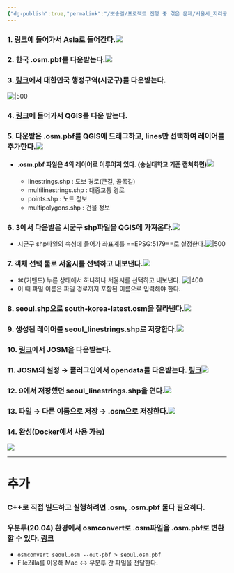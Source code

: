 ```yaml
---
{"dg-publish":true,"permalink":"/뽀송길/프로젝트 진행 중 겪은 문제/서울시_지리공간_데이터_만들기/","created":"2024-09-25T12:40:22.333+09:00"}
---
```


### 1. [링크](https://download.geofabrik.de/)에 들어가서 Asia로 들어간다.![](https://i.imgur.com/JBytOVl.png)
### 2. 한국 .osm.pbf를 다운받는다.![](https://i.imgur.com/m7MuJzs.png)
### 3.  [링크](http://www.gisdeveloper.co.kr/?p=2332)에서 대한민국 행정구역(시군구)를 다운받는다.
   ![|500](https://i.imgur.com/ChSpsRN.png)
### 4. [링크](https://qgis.org/download/)에 들어가서 QGIS를 다운 받는다.
### 5. 다운받은 .osm.pbf를 QGIS에 드래그하고, lines만 선택하여 레이어를 추가한다.![](https://i.imgur.com/ZfE4jga.png)
- #### .osm.pbf 파일은 4의 레이어로 이루어져 있다. (숭실대학교 기준 캡쳐화면)![](https://i.imgur.com/rEKjFSZ.png)
	- linestrings.shp : 도보 경로(큰길, 골목길)
	- multilinestrings.shp : 대중교통 경로
	- points.shp : 노드 정보
	- multipolygons.shp : 건물 정보
### 6. 3에서 다운받은 시군구 shp파일을 QGIS에 가져온다.![](https://i.imgur.com/7AD0oTD.jpeg)
- 시군구 shp파일의 속성에 들어가 좌표계를 ==EPSG:5179==로 설정한다.![|500](https://i.imgur.com/nyJsyq2.png)
### 7. 객체 선택 툴로 서울시를 선택하고 내보낸다.![](https://i.imgur.com/o5UIA3N.png)
- ⌘(커맨드) 누른 상태에서 하나하나 서울시를 선택하고 내보낸다.
![|400](https://i.imgur.com/WqnzSo9.png)
- 이 때 파일 이름은 파일 경로까지 포함된 이름으로 입력해야 한다.
### 8. seoul.shp으로 south-korea-latest.osm을 잘라낸다.![](https://i.imgur.com/ir5lJcD.png)
### 9. 생성된 레이어를 seoul_linestrings.shp로 저장한다.![](https://i.imgur.com/j8nco68.jpeg)
### 10. [링크](https://josm.openstreetmap.de/wiki/Ko%3ADownload)에서 JOSM을 다운받는다.
### 11. JOSM의 설정 → 플러그인에서 opendata를 다운받는다. [링크](https://dgist-artiv.github.io/hdmap/2020/05/10/shp2osm-josm.html)![](https://i.imgur.com/VT6bLr2.png)
### 12. 9에서 저장했던 seoul_linestrings.shp을 연다.![](https://i.imgur.com/JLWPv7k.jpeg)
### 13. 파일 → 다른 이름으로 저장 → .osm으로 저장한다.![](https://i.imgur.com/cG0JpIP.png)
### 14. 완성(Docker에서 사용 가능)
![](https://i.imgur.com/GR1mtka.png)

---
# 추가
### C++로 직접 빌드하고 실행하려면 .osm, .osm.pbf 둘다 필요하다.
### 우분투(20.04) 환경에서 osmconvert로 .osm파일을 .osm.pbf로 변환할 수 있다. [링크](https://manpages.ubuntu.com/manpages/focal/man1/osmconvert.1.html)
- `osmconvert seoul.osm --out-pbf > seoul.osm.pbf`
- FileZilla를 이용해 Mac ↔︎ 우분투 간 파일을 전달한다.